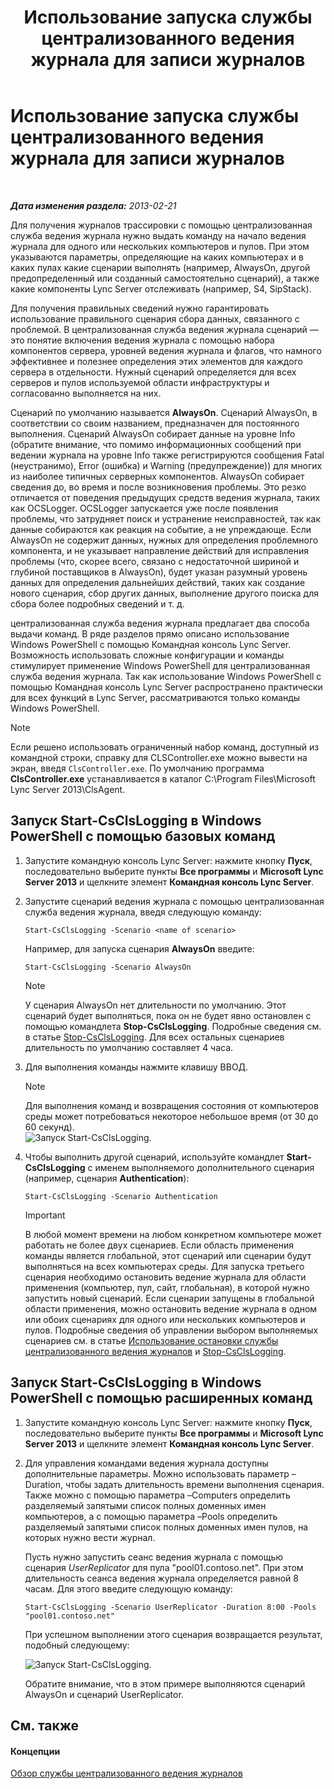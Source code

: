 ﻿---
title: Использование запуска службы централизованного ведения журнала для записи журналов
TOCTitle: Использование запуска службы централизованного ведения журнала для записи журналов
ms:assetid: 0512b9ce-7f5b-48eb-a79e-f3498bacf2de
ms:mtpsurl: https://technet.microsoft.com/ru-ru/library/JJ687958(v=OCS.15)
ms:contentKeyID: 49887852
ms.date: 05/19/2016
mtps_version: v=OCS.15
ms.translationtype: HT
---

# Использование запуска службы централизованного ведения журнала для записи журналов

 

_**Дата изменения раздела:** 2013-02-21_

Для получения журналов трассировки с помощью централизованная служба ведения журнала нужно выдать команду на начало ведения журнала для одного или нескольких компьютеров и пулов. При этом указываются параметры, определяющие на каких компьютерах и в каких пулах какие сценарии выполнять (например, AlwaysOn, другой предопределенный или созданный самостоятельно сценарий), а также какие компоненты Lync Server отслеживать (например, S4, SipStack).

Для получения правильных сведений нужно гарантировать использование правильного сценария сбора данных, связанного с проблемой. В централизованная служба ведения журнала сценарий — это понятие включения ведения журнала с помощью набора компонентов сервера, уровней ведения журнала и флагов, что намного эффективнее и полезнее определения этих элементов для каждого сервера в отдельности. Нужный сценарий определяется для всех серверов и пулов используемой области инфраструктуры и согласованно выполняется на них.

Сценарий по умолчанию называется **AlwaysOn**. Сценарий AlwaysOn, в соответствии со своим названием, предназначен для постоянного выполнения. Сценарий AlwaysOn собирает данные на уровне Info (обратите внимание, что помимо информационных сообщений при ведении журнала на уровне Info также регистрируются сообщения Fatal (неустранимо), Error (ошибка) и Warning (предупреждение)) для многих из наиболее типичных серверных компонентов. AlwaysOn собирает сведения до, во время и после возникновения проблемы. Это резко отличается от поведения предыдущих средств ведения журнала, таких как OCSLogger. OCSLogger запускается уже после появления проблемы, что затрудняет поиск и устранение неисправностей, так как данные собираются как реакция на событие, а не упреждающе. Если AlwaysOn не содержит данных, нужных для определения проблемного компонента, и не указывает направление действий для исправления проблемы (что, скорее всего, связано с недостаточной шириной и глубиной поставщиков в AlwaysOn), будет указан разумный уровень данных для определения дальнейших действий, таких как создание нового сценария, сбор других данных, выполнение другого поиска для сбора более подробных сведений и т. д.

централизованная служба ведения журнала предлагает два способа выдачи команд. В ряде разделов прямо описано использование Windows PowerShell с помощью Командная консоль Lync Server. Возможность использовать сложные конфигурации и команды стимулирует применение Windows PowerShell для централизованная служба ведения журнала. Так как использование Windows PowerShell с помощью Командная консоль Lync Server распространено практически для всех функций в Lync Server, рассматриваются только команды Windows PowerShell.

> [!NOTE]  
> Если решено использовать ограниченный набор команд, доступный из командной строки, справку для CLSController.exe можно вывести на экран, введя <code>ClsController.exe</code>. По умолчанию программа <strong>ClsController.exe</strong> устанавливается в каталог C:\Program Files\Microsoft Lync Server 2013\ClsAgent.

## Запуск Start-CsClsLogging в Windows PowerShell с помощью базовых команд

1.  Запустите командную консоль Lync Server: нажмите кнопку **Пуск**, последовательно выберите пункты **Все программы** и **Microsoft Lync Server 2013** и щелкните элемент **Командная консоль Lync Server**.

2.  Запустите сценарий ведения журнала с помощью централизованная служба ведения журнала, введя следующую команду:
    
        Start-CsClsLogging -Scenario <name of scenario>
    
    Например, для запуска сценария **AlwaysOn** введите:
    
        Start-CsClsLogging -Scenario AlwaysOn
    
    > [!NOTE]  
    > У сценария AlwaysOn нет длительности по умолчанию. Этот сценарий будет выполняться, пока он не будет явно остановлен с помощью командлета <strong>Stop-CsClsLogging</strong>. Подробные сведения см. в статье <a href="https://docs.microsoft.com/en-us/powershell/module/skype/Stop-CsClsLogging">Stop-CsClsLogging</a>. Для всех остальных сценариев длительность по умолчанию составляет 4 часа.

3.  Для выполнения команды нажмите клавишу ВВОД.
    
    > [!NOTE]  
    > Для выполнения команд и возвращения состояния от компьютеров среды может потребоваться некоторое небольшое время (от 30 до 60 секунд).    
    ![Запуск Start-CsClsLogging.](images/JJ687958.c5be7413-8cef-4de7-9712-944d20cc2fa4(OCS.15).jpg "Запуск Start-CsClsLogging.")

4.  Чтобы выполнить другой сценарий, используйте командлет **Start-CsClsLogging** с именем выполняемого дополнительного сценария (например, сценария **Authentication**):
    
        Start-CsClsLogging -Scenario Authentication
    
    > [!IMPORTANT]  
    > В любой момент времени на любом конкретном компьютере может работать не более двух сценариев. Если область применения команды является глобальной, этот сценарий или сценарии будут выполняться на всех компьютерах среды. Для запуска третьего сценария необходимо остановить ведение журнала для области применения (компьютер, пул, сайт, глобальная), в которой нужно запустить новый сценарий. Если сценарии запущены в глобальной области применения, можно остановить ведение журнала в одном или обоих сценариях для одного или нескольких компьютеров и пулов. Подробные сведения об управлении выбором выполняемых сценариев см. в статье <a href="lync-server-2013-using-stop-for-the-centralized-logging-service.md">Использование остановки службы централизованного ведения журналов</a> и <a href="https://docs.microsoft.com/en-us/powershell/module/skype/Stop-CsClsLogging">Stop-CsClsLogging</a>.

## Запуск Start-CsClsLogging в Windows PowerShell с помощью расширенных команд

1.  Запустите командную консоль Lync Server: нажмите кнопку **Пуск**, последовательно выберите пункты **Все программы** и **Microsoft Lync Server 2013** и щелкните элемент **Командная консоль Lync Server**.

2.  Для управления командами ведения журнала доступны дополнительные параметры. Можно использовать параметр –Duration, чтобы задать длительность времени выполнения сценария. Также можно с помощью параметра –Computers определить разделяемый запятыми список полных доменных имен компьютеров, а с помощью параметра –Pools определить разделяемый запятыми список полных доменных имен пулов, на которых нужно вести журнал.
    
    Пусть нужно запустить сеанс ведения журнала с помощью сценария *UserReplicator* для пула "pool01.contoso.net". При этом длительность сеанса ведения журнала определяется равной 8 часам. Для этого введите следующую команду:
    
        Start-CsClsLogging -Scenario UserReplicator -Duration 8:00 -Pools "pool01.contoso.net"
    
    При успешном выполнении этого сценария возвращается результат, подобный следующему:
    
    ![Запуск Start-CsClsLogging.](images/JJ687958.399f0c2e-c08c-40ab-b6c6-381dddc12fe9(OCS.15).jpg "Запуск Start-CsClsLogging.")
    
    Обратите внимание, что в этом примере выполняются сценарий AlwaysOn и сценарий UserReplicator.

## См. также

#### Концепции

[Обзор службы централизованного ведения журналов](lync-server-2013-overview-of-the-centralized-logging-service.md)

